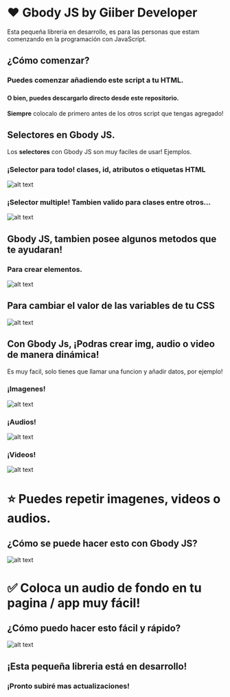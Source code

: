 # ❤ Gbody JS by Giiber Developer

Esta pequeña libreria en desarrollo, es para las personas que estam comenzando en la programación con JavaScript.

## ¿Cómo comenzar?

### Puedes comenzar añadiendo este script a tu HTML.
### <script src="https://n9.cl/gbodyjs"></script>
#### O bien, puedes descargarlo directo desde este repositorio. 

**Siempre** colocalo de primero antes de los otros script que tengas agregado!

## Selectores en Gbody JS.
Los **selectores** con Gbody JS son muy faciles de usar! Ejemplos.

### ¡Selector para todo! clases, id, atributos o etiquetas HTML
![alt text](https://i.ibb.co/0s2sX55/Selectores.png)

### ¡Selector multiple! Tambien valido para clases entre otros...
![alt text](https://i.ibb.co/khmxvkY/multiple.png)


## Gbody JS, tambien posee algunos metodos que te ayudaran!

### Para crear elementos.
![alt text](https://i.ibb.co/vhLRgD1/crear.png)

## Para cambiar el valor de las variables de tu CSS
![alt text](https://i.ibb.co/vknmdpB/variables.png)


## Con Gbody Js, ¡Podras crear img, audio o video de manera dinámica!

Es muy facil, solo tienes que llamar una funcion y añadir datos, por ejemplo!

### ¡Imagenes!
![alt text](https://i.ibb.co/J5DcTbQ/image.png)

### ¡Audios!
![alt text](https://i.ibb.co/tmXqRVC/audio.png)

### ¡Videos!
![alt text](https://i.ibb.co/h8Jx1dY/video.png)

# ⭐ Puedes repetir imagenes, videos o audios.

## ¿Cómo se puede hacer esto con Gbody JS?
![alt text](https://i.ibb.co/4sghhLf/repeat.png)


# ✅ Coloca un audio de fondo en tu pagina / app muy fácil!

## ¿Cómo puedo hacer esto fácil y rápido?
![alt text](https://i.ibb.co/HgnyLqB/bgSound.png)


## ¡Esta pequeña libreria está en desarrollo!
### ¡Pronto subiré mas actualizaciones!
